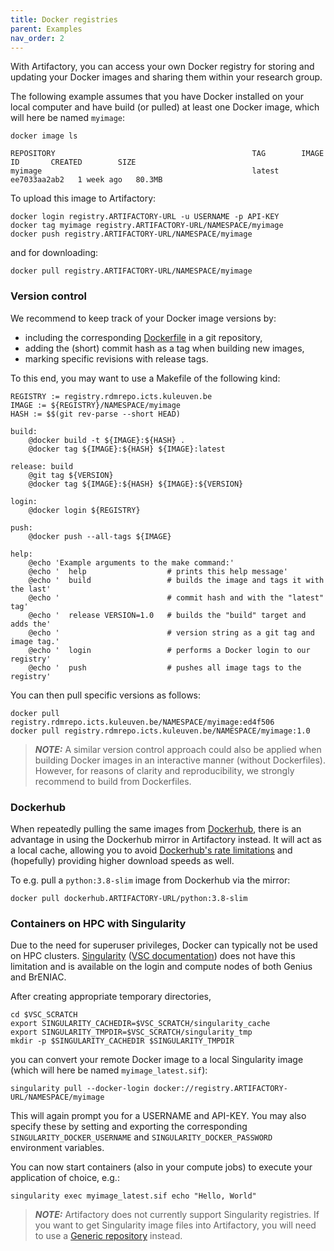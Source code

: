 ```yaml
---
title: Docker registries
parent: Examples
nav_order: 2
---
```


With Artifactory, you can access your own Docker registry for storing and
updating your Docker images and sharing them within your research group.

The following example assumes that you have Docker installed on your local
computer and have build (or pulled) at least one Docker image, which will
here be named `myimage`:
```
docker image ls
```
```
REPOSITORY                                            TAG        IMAGE ID       CREATED        SIZE
myimage                                               latest     ee7033aa2ab2   1 week ago   80.3MB
```

To upload this image to Artifactory:
```
docker login registry.ARTIFACTORY-URL -u USERNAME -p API-KEY
docker tag myimage registry.ARTIFACTORY-URL/NAMESPACE/myimage
docker push registry.ARTIFACTORY-URL/NAMESPACE/myimage
```
and for downloading:
```
docker pull registry.ARTIFACTORY-URL/NAMESPACE/myimage
```


### Version control

We recommend to keep track of your Docker image versions by:
* including the corresponding [Dockerfile](
  https://docs.docker.com/develop/develop-images/dockerfile_best-practices/)
  in a git repository,
* adding the (short) commit hash as a tag when building new images,
* marking specific revisions with release tags.

To this end, you may want to use a Makefile of the following kind:
```make
REGISTRY := registry.rdmrepo.icts.kuleuven.be
IMAGE := ${REGISTRY}/NAMESPACE/myimage
HASH := $$(git rev-parse --short HEAD)

build:
	@docker build -t ${IMAGE}:${HASH} .
	@docker tag ${IMAGE}:${HASH} ${IMAGE}:latest

release: build
	@git tag ${VERSION}
	@docker tag ${IMAGE}:${HASH} ${IMAGE}:${VERSION}

login:
	@docker login ${REGISTRY}

push:
	@docker push --all-tags ${IMAGE}

help:
	@echo 'Example arguments to the make command:'
	@echo '  help                  # prints this help message'
	@echo '  build                 # builds the image and tags it with the last'
	@echo '                        # commit hash and with the "latest" tag'
	@echo '  release VERSION=1.0   # builds the "build" target and adds the'
	@echo '                        # version string as a git tag and image tag.'
	@echo '  login                 # performs a Docker login to our registry'
	@echo '  push                  # pushes all image tags to the registry'
```

You can then pull specific versions as follows:
```
docker pull registry.rdmrepo.icts.kuleuven.be/NAMESPACE/myimage:ed4f506
docker pull registry.rdmrepo.icts.kuleuven.be/NAMESPACE/myimage:1.0
```

> **_NOTE:_** A similar version control approach could also be applied when
  building Docker images in an interactive manner (without Dockerfiles).
  However, for reasons of clarity and reproducibility, we strongly recommend
  to build from Dockerfiles.


### Dockerhub

When repeatedly pulling the same images from [Dockerhub](
https://hub.docker.com/), there is an advantage in using the Dockerhub mirror
in Artifactory instead. It will act as a local cache, allowing you to
avoid [Dockerhub's rate limitations](https://www.docker.com/increase-rate-limits)
and (hopefully) providing higher download speeds as well.

To e.g. pull a `python:3.8-slim` image from Dockerhub via the mirror:
```
docker pull dockerhub.ARTIFACTORY-URL/python:3.8-slim
```


### Containers on HPC with Singularity

Due to the need for superuser privileges, Docker can typically not be used on
HPC clusters. [Singularity](
https://sylabs.io/singularity/) ([VSC documentation](
https://docs.vscentrum.be/en/latest/software/singularity.html)) does not have
this limitation and is available on the login and compute nodes of both Genius
and BrENIAC.

After creating appropriate temporary directories,
```
cd $VSC_SCRATCH
export SINGULARITY_CACHEDIR=$VSC_SCRATCH/singularity_cache
export SINGULARITY_TMPDIR=$VSC_SCRATCH/singularity_tmp
mkdir -p $SINGULARITY_CACHEDIR $SINGULARITY_TMPDIR
```
you can convert your remote Docker image to a local Singularity image (which
will here be named `myimage_latest.sif`):
```
singularity pull --docker-login docker://registry.ARTIFACTORY-URL/NAMESPACE/myimage
```
This will again prompt you for a USERNAME and API-KEY. You may also specify
these by setting and exporting the corresponding `SINGULARITY_DOCKER_USERNAME`
and `SINGULARITY_DOCKER_PASSWORD` environment variables.

You can now start containers (also in your compute jobs) to execute your
application of choice, e.g.:
```
singularity exec myimage_latest.sif echo "Hello, World"
```

> **_NOTE:_**  Artifactory does not currently support Singularity registries.
  If you want to get Singularity image files into Artifactory, you will need
  to use a [Generic repository](./generic) instead.
